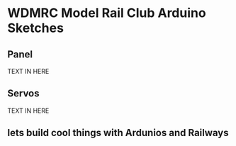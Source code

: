 # WDMRC Model Rail Club Arduino Sketches

## Panel
TEXT IN HERE

## Servos
TEXT IN HERE

## lets build cool things with Ardunios and Railways ##


